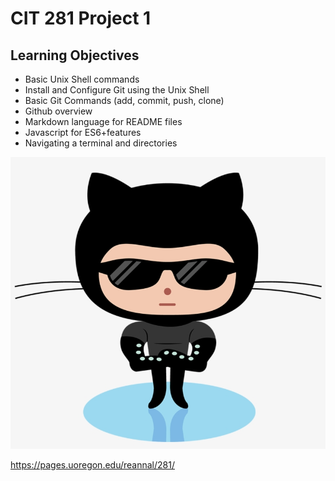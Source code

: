 # CIT 281 Project 1

## Learning Objectives

- Basic Unix Shell commands
- Install and Configure Git using the Unix Shell
- Basic Git Commands (add, commit, push, clone)
- Github overview
- Markdown language for README files
- Javascript for ES6+features
- Navigating a terminal and directories

![GitHub Octocat](images/gcat.png)

https://pages.uoregon.edu/reannal/281/
